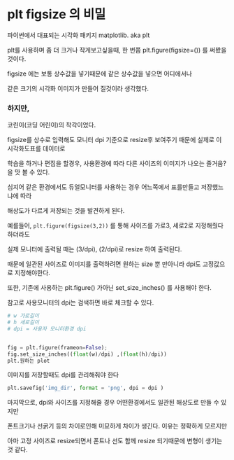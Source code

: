 # plt figsize 의 비밀



파이썬에서 대표되는 시각화 패키지 matplotlib. aka plt

plt를 사용하며 좀 더 크거나 작게보고싶을때, 한 번쯤 plt.figure(figsize=()) 를 써봤을 것이다.

figsize 에는 보통 상수값을 넣기때문에 같은 상수값을 넣으면 어디에서나 

같은 크기의 시각화 이미지가 만들어 질것이라 생각했다.



### 하지만,

코린이(코딩 어린이)의 착각이었다.

figsize를 상수로 입력해도 모니터 dpi 기준으로 resize후 보여주기 때문에 실제로 이 시각화도표를 데이터로

학습을 하거나 편집을 할경우, 사용환경에 따라 다른 사이즈의 이미지가 나오는 즐거움?을 맛 볼 수 있다.

심지어 같은 환경에서도 듀얼모니터를 사용하는 경우 어느쪽에서 표를만들고 저장했느냐에 따라 

해상도가 다르게 저장되는 것을 발견하게 된다.



예를들어, `plt.figure(figsize(3,2))` 를 통해 사이즈를 가로3, 세로2로 지정해줬다 하더라도

실제 모니터에 출력될 때는 (3/dpi), (2/dpi)로 resize 하여 출력된다.  

때문에 일관된 사이즈로 이미지를 출력하려면 원하는 size 뿐 만아니라 dpi도 고정값으로 지정해야한다.

또한, 기존에 사용하는 plt.figure() 가아닌 set_size_inches() 를 사용해야 한다.

참고로 사용모니터의 dpi는 검색하면 바로 체크할 수 있다.



```python
# w 가로길이 
# h 세로길이
# dpi = 사용자 모니터환경 dpi


fig = plt.figure(frameon=False);
fig.set_size_inches((float(w)/dpi) ,(float(h)/dpi)) 
plt.원하는 plot
```


이미지를 저장할때도 dpi를 관리해줘야 한다



```python
plt.savefig('img_dir', format = 'png', dpi = dpi )
```



마지막으로, dpi와 사이즈를 지정해줄 경우 어떤환경에서도 일관된 해상도로 만들 수 있지만

폰트크기나 선굵기 등의 차이로인해 미묘하게 차이가 생긴다. 이유는 정확하게 모르지만

아마 고정 사이즈로 resize되면서 폰트나 선도 함께 resize 되기때문에 변형이 생기는 것 같다.